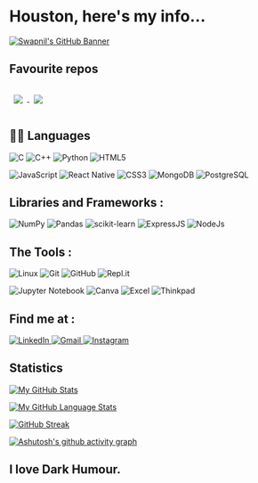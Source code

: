 # Houston, here's my info...

<!--
**SwapnilNair/SwapnilNair** is a ✨ _special_ ✨ repository because its `README.md` (this file) appears on your GitHub profile.
-->
[![Swapnil's GitHub Banner](./banner.png)](https://www.wikipedia.com)

## Favourite repos
<a href="https://github.com/SwapnilNair/SafariFox">
  <img align="center" style="margin:1rem 0.5rem" src="https://github-readme-stats.vercel.app/api/pin/?username=SwapnilNair&repo=SafariFox&title_color=ffffff&text_color=c9cacc&icon_color=4AB197&bg_color=1A2B34" />
</a>

<a href="https://github.com/vinceliuice/WhiteSur-gtk-theme">
  <img align="center" style="margin:1rem 0.5rem " src="https://github-readme-stats.vercel.app/api/pin/?username=vinceliuice&repo=WhiteSur-gtk-theme&title_color=ffffff&text_color=c9cacc&icon_color=4AB197&bg_color=1A2B34" height/>
</a>
<br/>

## 👨‍💻 Languages
![C](https://img.shields.io/badge/c-%2300599C.svg?style=for-the-badge&logo=c&logoColor=white)
![C++](https://img.shields.io/badge/c++-%2300599C.svg?style=for-the-badge&logo=c%2B%2B&logoColor=white)
![Python](https://img.shields.io/badge/python-3670A0?style=for-the-badge&logo=python&logoColor=ffdd54)
![HTML5](https://img.shields.io/badge/html5-%23E34F26.svg?style=for-the-badge&logo=html5&logoColor=white)

![JavaScript](https://img.shields.io/badge/javascript-%23323330.svg?style=for-the-badge&logo=javascript&logoColor=%23F7DF1E)
![React Native](https://img.shields.io/badge/React_Native-20232A?style=for-the-badge&logo=react&logoColor=61DAFB)
![CSS3](https://img.shields.io/badge/css3-%231572B6.svg?style=for-the-badge&logo=css3&logoColor=white)
![MongoDB](https://img.shields.io/badge/MongoDB-4EA94B?style=for-the-badge&logo=mongodb&logoColor=white)
![PostgreSQL](https://img.shields.io/badge/PostgreSQL-316192?style=for-the-badge&logo=postgresql&logoColor=white)

## Libraries and Frameworks :

![NumPy](https://img.shields.io/badge/numpy-%23013243.svg?style=for-the-badge&logo=numpy&logoColor=white)
![Pandas](https://img.shields.io/badge/pandas-%23150458.svg?style=for-the-badge&logo=pandas&logoColor=white)
![scikit-learn](https://img.shields.io/badge/scikit--learn-%23F7931E.svg?style=for-the-badge&logo=scikit-learn&logoColor=white)
![ExpressJS](https://img.shields.io/badge/Express.js-404D59?style=for-the-badge)
![NodeJs](https://img.shields.io/badge/Node.js-43853D?style=for-the-badge&logo=node.js&logoColor=white)

## The Tools :
![Linux](https://img.shields.io/badge/Ubuntu-E95420?style=for-the-badge&logo=ubuntu&logoColor=white)
![Git](https://img.shields.io/badge/git-%23F05033.svg?style=for-the-badge&logo=git&logoColor=white)
![GitHub](https://img.shields.io/badge/github-%23121011.svg?style=for-the-badge&logo=github&logoColor=white)
![Repl.it](https://img.shields.io/badge/Repl.it-%230D101E.svg?style=for-the-badge&logo=replit&logoColor=white)

![Jupyter Notebook](https://img.shields.io/badge/jupyter-%23FA0F00.svg?style=for-the-badge&logo=jupyter&logoColor=white)
![Canva](https://img.shields.io/badge/Canva-%2300C4CC.svg?style=for-the-badge&logo=Canva&logoColor=white) 
![Excel](https://img.shields.io/badge/Microsoft_Excel-217346?style=for-the-badge&logo=microsoft-excel&logoColor=white)
![Thinkpad](https://img.shields.io/badge/AMD-Ryzen_7_5500U-ED1C24?style=for-the-badge&logo=Linux&logoColor=white)

## Find me at :
<a href="https://www.linkedin.com/in/swapnil-nair-015917203/">
  <img alt="LinkedIn" src="https://img.shields.io/badge/linkedin-%230077B5.svg?style=for-the-badge&logo=linkedin&logoColor=white?"/>
</a>
<a href="https://swapnilnair747@gmail.com">
  <img alt="Gmail" src="https://img.shields.io/badge/Gmail-D14836?style=for-the-badge&logo=gmail&logoColor=white"/>
</a>
<a href="https://www.instagram.com/">
  <img alt="Instagram" src="https://img.shields.io/badge/Instagram-E4405F?style=for-the-badge&logo=instagram&logoColor=white"/>
</a>

## Statistics
[![My GitHub Stats](https://github-readme-stats.vercel.app/api/?username=SwapnilNair&count_private=true&theme=react&showicons=true)]()

[![My GitHub Language Stats](https://github-readme-stats.vercel.app/api/top-langs/?username=SwapnilNair&langs_count=5&theme=react)]()

[![GitHub Streak](https://github-readme-streak-stats.herokuapp.com/?user=SwapnilNair&theme=react)](https://git.io/streak-stats)

[![Ashutosh's github activity graph](https://activity-graph.herokuapp.com/graph?username=SwapnilNair&theme=react-dark)](https://github.com/ashutosh00710/github-readme-activity-graph)

## I love Dark Humour.

